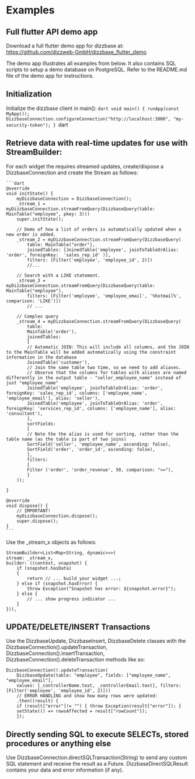 # Examples

## Full flutter API demo app

Download a full flutter demo app for dizzbase at: https://github.com/dizzweb-GmbH/dizzbase_flutter_demo

The demo app illustrates all examples from below. It also contains SQL scripts to setup a demo database on PostgreSQL. Refer to the README.md file of the demo app for instructions.

## Initialization

Initialize the dizzbase client in main():
    ```dart
    void main() {
        runApp(const MyApp());
        DizzbaseConnection.configureConnection("http://localhost:3000", "my-security-token");
    }
    ```dart

## Retrieve data with real-time updates for use with StreamBuilder:

For each widget the requires streamed updates, create/dispose a DizzbaseConnection and create the Stream as follows:

    ```dart
    @override
    void initState() {
        myDizzbaseConnection = DizzbaseConnection();
        _stream_1 = myDizzbaseConnection.streamFromQuery(DizzbaseQuery(table: MainTable("employee", pkey: 3)))
        super.initState();

        // Demo of how a list of orders is automatically updated when a new order is added.
        _stream_2 = myDizzbaseConnection.streamFromQuery(DizzbaseQuery(
            table: MainTable("order"), 
            joinedTables: [JoinedTable('employee', joinToTableOrAlias: 'order', foreignKey:  'sales_rep_id' )],
            filters: [Filter('employee', 'employee_id', 2)])
            //...

        // Search with a LIKE statement.
        _stream_3 = myDizzbaseConnection.streamFromQuery(DizzbaseQuery(table: MainTable("employee"), 
            filters: [Filter('employee', 'employee_email', '%hotmail%', comparison: 'LIKE')])
            // ...

        // Complex query      
        _stream_4 = myDizzbaseConnection.streamFromQuery(DizzbaseQuery(
            table:
            MainTable('order'),
            joinedTables:
            [
            // Automatic JOIN: This will include all columns, and the JOIN to the MainTable will be added automatically using the constraint information in the database
            JoinedTable('customer'), 
            // Join the same table two time, so we need to add aliases. 
            // Observe that the columns for tables with aliases are named differently in the output table - "seller_employee_name" instead of just "employee_name"
            JoinedTable('employee', joinToTableOrAlias: 'order', foreignKey: 'sales_rep_id', columns: ['employee_name', 'employee_email'], alias: 'seller'),
            JoinedTable('employee', joinToTableOrAlias: 'order', foreignKey: 'services_rep_id', columns: ['employee_name'], alias: 'consultant'),
            ],
            sortFields: 
            [
            // Note the the alias is used for sorting, rather than the table name (as the table is part of two joins)
            SortField('seller', 'employee_name', ascending: false), 
            SortField('order', 'order_id', ascending: false), 
            ],
            filters: 
            [
            Filter ('order', 'order_revenue', 50, comparison: ">="),
            ]
        ));

    }

    @override
    void dispose() {
        // IMPORTANT!
        myDizzbaseConnection.dispose();
        super.dispose();
    }
    ```

Use the _stream_x objects as follows:

    StreamBuilder<List<Map<String, dynamic>>>(
    stream: _stream_x,
    builder: ((context, snapshot) {
        if (snapshot.hasData)
        {
            return // ... build your widget ...;
        } else if (snapshot.hasError) {
            throw Exception("Snapshot has error: ${snapshot.error}");
        } else {
            // ... show progress indicator ...
        }
    })),

## UPDATE/DELETE/INSERT Transactions

Use the DizzbaseUpdate, DizzbaseInsert, DizzbaseDelete classes with the DizzbaseConnection().updateTransaction, DizzbaseConnection().insertTransaction, DizzbaseConnection().deleteTransaction methods like so:

    DizzbaseConnection().updateTransaction(
        DizzbaseUpdate(table: "employee", fields: ["employee_name", "employee_email"], 
        values: [_controllerName.text, _controllerEmail.text], filters: [Filter('employee', 'employee_id', 2)]))
        // ERROR HANDLING and show how many rows were updated:
        .then((result) {
        if (result["error"]!= "") { throw Exception(result["error"]); }
        setState(() => rowsAffected = result["rowCount"]);
        });

## Directly sending SQL to execute SELECTs, stored procedures or anything else

Use DizzbaseConnection.directSQLTransaction(String) to send any custom SQL statement and receive the result as a Future<DizzbaseDirectSQLResult>. DizzbaseDirectSQLResult contains your data and error information (if any).